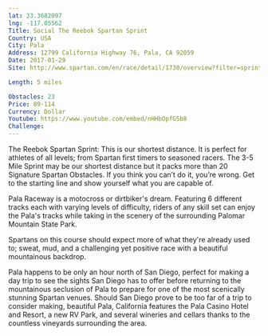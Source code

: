 ```yaml
---
lat: 33.3682097
lng: -117.05562
Title: Social The Reebok Spartan Sprint
Country: USA
City: Pala
Address: 12799 California Highway 76, Pala, CA 92059
Date: 2017-01-29
Site: http://www.spartan.com/en/race/detail/1730/overview?filter=sprint

Length: 5 miles

Obstacles: 23
Price: 89-114
Currency: Dollar
Youtube: https://www.youtube.com/embed/nHHbOpfG5b8
Challenge:
---
```


The Reebok Spartan Sprint: This is our shortest distance. It is perfect for athletes of all levels; from Spartan first timers to seasoned racers. The 3-5 Mile Sprint may be our shortest distance but it packs more than 20 Signature Spartan Obstacles. If you think you can’t do it, you’re wrong. Get to the starting line and show yourself what you are capable of.

Pala Raceway is a motocross or dirtbiker's dream. Featuring 6 different tracks each with varying levels of difficulty, riders of any skill set can enjoy the Pala's tracks while taking in the scenery of the surrounding Palomar Mountain State Park.

Spartans on this course should expect more of what they're already used to; sweat, mud, and a challenging yet positive race with a beautiful mountainous backdrop.

Pala happens to be only an hour north of San Diego, perfect for making a day trip to see the sights San Diego has to offer before returning to the mountainous seclusion of Pala to prepare for one of the most scenically stunning Spartan venues. Should San Diego prove to be too far of a trip to consider making, beautiful Pala, California features the Pala Casino Hotel and Resort, a new RV Park, and several wineries and cellars thanks to the countless vineyards surrounding the area.